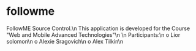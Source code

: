 followme
========

FollowME Source Control.\n
This application is developed for the Course "Web and Mobile Advanced Technologies"\n
\n
Participants:\n
o Lior solomon\n
o Alexie Sragovich\n
o Alex Tilkin\n
